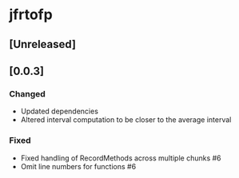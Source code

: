 # jfrtofp

## [Unreleased]

## [0.0.3]

### Changed
- Updated dependencies
- Altered interval computation to be closer to the average interval

### Fixed
- Fixed handling of RecordMethods across multiple chunks #6
- Omit line numbers for functions #6